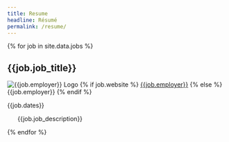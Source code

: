 ```yaml
---
title: Resume
headline: Résumé
permalink: /resume/
---
```

<section class="resume--items">
  {% for job in site.data.jobs %}
    <div class="card">
      <div class="resume--content">
        <h2>{{job.job_title}}</h2>
        <p>
          <img
              srcset="{{site.baseurl}}/assets/images/resume/1x/{{job.image}}.jpg 1x,
                  {{site.baseurl}}/assets/images/resume/2x/{{job.image}}.jpg  2x"
              src="{{site.baseurl}}/assets/images/resume/1x/{{job.image}}.jpg .jpg"
              alt="{{job.employer}} Logo" />
          {% if job.website %}
            <a href="{{job.website}}">{{job.employer}}</a>
            {% else %}
             <span>{{job.employer}}</span>
          {% endif %}
        </p>
        <p>{{job.dates}}</p>
        <ul>{{job.job_description}}</ul>
      </div>
    </div> 
  {% endfor %}
</section>

